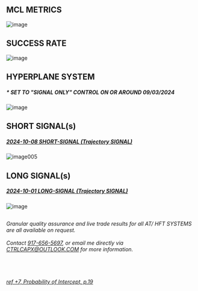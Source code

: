## MCL METRICS

![image](https://github.com/user-attachments/assets/0aff10ba-9020-4cbb-819a-83c67979f2f8)


## SUCCESS RATE

![image](https://github.com/user-attachments/assets/efa06f69-1f25-4880-87a7-e16fafb858aa)


## HYPERPLANE SYSTEM

##### * SET TO "SIGNAL ONLY" CONTROL ON OR AROUND 09/03/2024
     
![image](https://github.com/user-attachments/assets/31423870-083f-450a-9fdf-57f8d2fdbe87)



## SHORT SIGNAL(s)

##### [2024-10-08 SHORT-SIGNAL (Trajectory SIGNAL)](https://github.com/user-attachments/files/17710331/2024-10-08-SHORT-SIGNAL.Trajectory.pdf)

![image005](https://github.com/user-attachments/assets/e559370b-f522-4b36-accf-f38f354cb641)


## LONG SIGNAL(s)

##### [2024-10-01 LONG-SIGNAL (Trajectory SIGNAL)](https://github.com/user-attachments/files/17710353/2024-10-01-.SIGNAL.Trajectory.pdf)
  
![image](https://github.com/user-attachments/assets/1dc4bb5e-78ec-4cbd-8393-fa44889996f2)
   



## <contact information>

###### Granular quality assurance and live trade results for all AT/ HFT SYSTEMS are all available on request. </br>  </br>  Contact [917-656-5697](tel:19176565697), or email me directly via CTRLCAPX@OUTLOOK.COM for more information.
</br>


###### [ref +7, Probability of Intercept, p.19](https://apps.dtic.mil/sti/tr/pdf/ADA464771.pdf)
</br>

###### <!-- https://www.instagram.com/reel/DCMF3MiOOSD/?igsh=cjk3YXM1cjQ1MXBl -->

<!-- https://github.com/user-attachments/files/17710813/_mcl_system_blotter.csv -->
